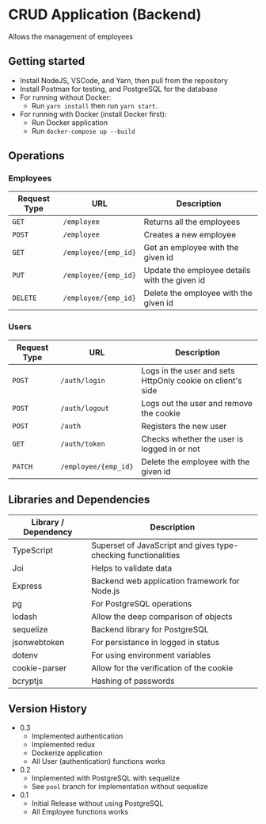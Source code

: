 # CRUD Application (Backend)

Allows the management of employees

## Getting started

- Install NodeJS, VSCode, and Yarn, then pull from the repository
- Install Postman for testing, and PostgreSQL for the database
- For running without Docker:
  - Run `yarn install` then run `yarn start`.
- For running with Docker (install Docker first):
  - Run Docker application
  - Run `docker-compose up --build`

## Operations

### Employees

| Request Type | URL                  | Description                                   |
| ------------ | -------------------- | --------------------------------------------- |
| `GET`        | `/employee`          | Returns all the employees                     |
| `POST`       | `/employee`          | Creates a new employee                        |
| `GET`        | `/employee/{emp_id}` | Get an employee with the given id             |
| `PUT`        | `/employee/{emp_id}` | Update the employee details with the given id |
| `DELETE`     | `/employee/{emp_id}` | Delete the employee with the given id         |

### Users

| Request Type | URL                  | Description                                                |
| ------------ | -------------------- | ---------------------------------------------------------- |
| `POST`       | `/auth/login`        | Logs in the user and sets HttpOnly cookie on client's side |
| `POST`       | `/auth/logout`       | Logs out the user and remove the cookie                    |
| `POST`       | `/auth`              | Registers the new user                                     |
| `GET`        | `/auth/token`        | Checks whether the user is logged in or not                |
| `PATCH`      | `/employee/{emp_id}` | Delete the employee with the given id                      |

## Libraries and Dependencies

| Library / Dependency | Description                                                    |
| -------------------- | -------------------------------------------------------------- |
| TypeScript           | Superset of JavaScript and gives type-checking functionalities |
| Joi                  | Helps to validate data                                         |
| Express              | Backend web application framework for Node.js                  |
| pg                   | For PostgreSQL operations                                      |
| lodash               | Allow the deep comparison of objects                           |
| sequelize            | Backend library for PostgreSQL                                 |
| jsonwebtoken         | For persistance in logged in status                            |
| dotenv               | For using environment variables                                |
| cookie-parser        | Allow for the verification of the cookie                       |
| bcryptjs             | Hashing of passwords                                           |

## Version History

- 0.3
  - Implemented authentication
  - Implemented redux
  - Dockerize application
  - All User (authentication) functions works
- 0.2
  - Implemented with PostgreSQL with sequelize
  - See `pool` branch for implementation without sequelize
- 0.1
  - Initial Release without using PostgreSQL
  - All Employee functions works
